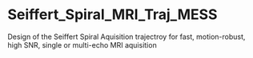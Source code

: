 # Seiffert_Spiral_MRI_Traj_MESS
Design of the Seiffert Spiral Aquisition trajectroy for fast, motion-robust, high SNR, single or multi-echo MRI aquisition
